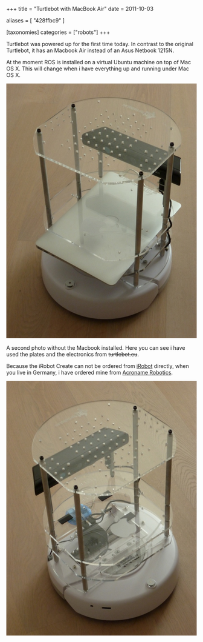 +++
title = "Turtlebot with MacBook Air"
date = 2011-10-03

aliases = [
  "428ffbc9"
]

[taxonomies]
categories = ["robots"]
+++

Turtlebot was powered up for the first time today. In contrast to the original Turtlebot, it has an Macbook Air instead of an Asus Netbook 1215N.

At the moment ROS is installed on a virtual Ubuntu machine on top of Mac OS X. This will change when i have everything up and running under Mac OS X.

<!-- more -->

![Turtlebot](turtlebot_1.jpg)

A second photo without the Macbook installed. Here you can see i have used the plates and the electronics from <s>turtlebot.eu</s>.

Because the iRobot Create can not be ordered from [iRobot](http://www.irobot.com/de) directly, when you live in Germany, i have ordered mine
from [Acroname Robotics](https://www.acroname.com).

![Turtlebot](turtlebot_2.jpg)
